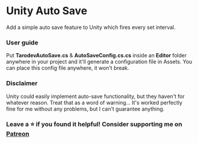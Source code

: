 # Unity Auto Save
Add a simple auto save feature to Unity which fires every set interval. 

### User guide<br>
Put <b>TarodevAutoSave.cs</b> & <b>AutoSaveConfig.cs.cs</b> inside an <b>Editor</b> folder anywhere in your project and it'll generate a configuration file in Assets. You can place this config file anywhere, it won't break.

### Disclaimer
Unity could easily implement auto-save functionality, but they haven't for whatever reason. Treat that as a word of warning... It's worked perfectly fine for me without any problems, but I can't guarantee anything.

### Leave a ⭐ if you found it helpful! Consider supporting me on [Patreon](https://www.patreon.com/tarodev)

